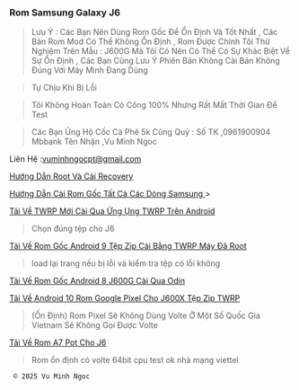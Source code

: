 ### Rom Samsung Galaxy J6

 > Lưu Ý : Các Bạn Nên Dùng Rom Gốc Để Ổn Định Và Tốt Nhất , Các Bản Rom Mod Có Thể Không Ổn Định , Rom Được Chính Tôi Thử Nghiệm Trên Mẫu : J600G Mà Tôi Có Nên Có Thể Có Sự Khác Biệt Về Sự Ổn Định , Các Bạn Cũng Lưu Ý Phiên Bản Không Cài Bản Không Đúng Với Máy Mình Đang Dùng 

> Tự Chịu Khi Bị Lỗi

> Tôi Không Hoàn Toàn Có Công 100% Nhưng Rất Mất Thời Gian Để Test 

> Các Bạn Ủng Hộ Cốc Cà Phê 5k Cũng Quý : Số TK ,0961900904 Mbbank Tên Nhận ,Vu Minh Ngoc 

Liên Hệ :vuminhngocpt@gmail.com 

[Hướng Dẫn Root Và Cài Recovery](test)

[Hướng Dẫn Cài Rom Gốc Tất Cả Các Dòng Samsung ](https://mobilecity.vn/tin-tuc/huong-dan-up-rom-samsung-cuc-don-gian-bang-odin.html) >

[ Tải Về TWRP Mới Cài Qua Ứng Ụng TWRP Trên Android ](https://github.com/batuhantrkgl/releases/releases/tag/TWRP-3.7.1-Exynos7870-Stable)
> Chọn đúng tệp cho J6

[Tải Về Rom Gốc Android 9 Tệp Zip Cài Bằng TWRP Máy Đã Root ](https://androidfilehost.com/?fid=1899786940962614378) 
> load lại trang nếu bị lỗi và kiểm tra tệp có lỗi không

[Tải Về Rom Gốc Android 8 J600G Cài Qua Odin](https://firmwarefile.com/samsung-sm-j600g)

[Tải Về Android 10 Rom Google Pixel Cho J600X Tệp Zip TWRP ](https://sourceforge.net/projects/batuhan-s-builds/files/PixelExperince/PixelExperience_j6lte-10.0-20221118-1839-UNOFFICIAL.zip/download)
>  (Ổn Định) Rom Pixel Sẽ Không Dùng Volte Ở Một Số Quốc Gia Vietnam Sẽ Không Gọi Được Volte

[ Tải Về Rom A7 Pot Cho J6 ](https://1024terabox.com/s/1ZcuTdQL9Mp51zgeLKtGW3Q)
  > Rom ổn định có volte 64bit cpu test ok nhà mạng viettel 


     ©️ 2025 Vu Minh Ngoc

